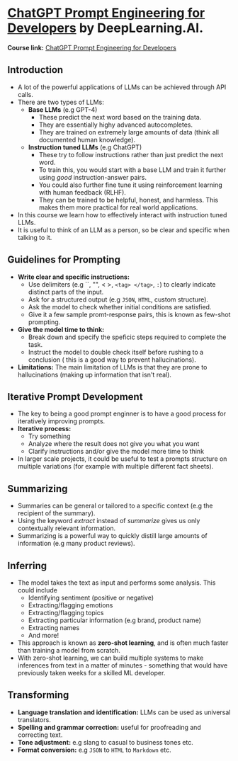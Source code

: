 # [ChatGPT Prompt Engineering for Developers](https://www.deeplearning.ai/short-courses/chatgpt-prompt-engineering-for-developers/) by DeepLearning.AI.

**Course link:** [ChatGPT Prompt Engineering for Developers](https://www.deeplearning.ai/short-courses/chatgpt-prompt-engineering-for-developers/)

## Introduction
- A lot of the powerful applications of LLMs can be achieved through API calls.
- There are two types of LLMs:
    - **Base LLMs** (e.g GPT-4)
        - These predict the next word based on the training data.
        - They are essentially highy advanced autocompletes.
        - They are trained on extremely large amounts of data (think all documented human knowledge).
    - **Instruction tuned LLMs** (e.g ChatGPT)
        - These try to follow instructions rather than just predict the next word.
        - To train this, you would start with a base LLM and train it further using *good* instruction-answer pairs.
        - You could also further fine tune it using reinforcement learning with human feedback (RLHF).
        - They can be trained to be helpful, honest, and harmless. This makes them more practical for real world applications.
- In this course we learn how to effectively interact with instruction tuned LLMs.
- It is useful to think of an LLM as a person, so be clear and specific when talking to it.

## Guidelines for Prompting
- **Write clear and specific instructions:**
    - Use delimiters (e.g ``, "", < >, `<tag> </tag>`, `:`) to clearly indicate distinct parts of the input.
    - Ask for a structured output (e.g `JSON`, `HTML`, custom structure).
    - Ask the model to check whether initial conditions are satisfied.
    - Give it a few sample promt-response pairs, this is known as few-shot prompting.
- **Give the model time to think:**
    - Break down and specify the speficic steps required to complete the task.
    - Instruct the model to double check itself before rushing to a conclusion ( this is a good way to prevent hallucinations).
- **Limitations:** The main limitation of LLMs is that they are prone to hallucinations (making up information that isn't real).

## Iterative Prompt Development
- The key to being a good prompt enginner is to have a good process for iteratively improving prompts.
- **Iterative process:**
    - Try something
    - Analyze where the result does not give you what you want
    - Clarify instructions and/or give the model more time to think
- In larger scale projects, it could be useful to test a prompts structure on multiple variations (for example with multiple different fact sheets).

## Summarizing
- Summaries can be general or tailored to a specific context (e.g the recipient of the summary).
- Using the keyword *extract* instead of *summarize* gives us only contextually relevant information.
- Summarizing is a powerful way to quickly distill large amounts of information (e.g many product reviews).

## Inferring
- The model takes the text as input and performs some analysis. This could include
    - Identifying sentiment (positive or negative)
    - Extracting/flagging emotions
    - Extracting/flagging topics
    - Extracting particular information (e.g brand, product name)
    - Extracting names
    - And more!
- This approach is known as **zero-shot learning**, and is often much faster than training a model from scratch.
- With zero-shot learning, we can build multiple systems to make inferences from text in a matter of minutes - something that would have previously taken weeks for a skilled ML developer.

## Transforming
- **Language translation and identification:** LLMs can be used as universal translators.
- **Spelling and grammar correction:** useful for proofreading and correcting text.
- **Tone adjustment:** e.g slang to casual to business tones etc.
- **Format conversion:** e.g `JSON` to `HTML` to `Markdown` etc.
